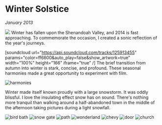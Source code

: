 # Winter Solstice
*January 2013*





 ![](https://images.squarespace-cdn.com/content/v1/665498111876725f7613f1e6/1719666522541-7UXEDM44HL07IGQNMJQ9/e906e-img.jpg) Winter has fallen upon the Shenandoah Valley, and 2014 is fast approaching. To commemorate the occasion, I created a sonic reflection of the year's journeys.

 \[soundcloud url\="https://api.soundcloud.com/tracks/125913455" params\="color\=ff6600\&auto\_play\=false\&show\_artwork\=true" width\="100%" height\="166" iframe\="true" /] The brief transition from autumn into winter is stark, concise, and profound. These seasonal harmonies made a great opportunity to experiment with film.

 ![harmonies](http://farm8.staticflickr.com/7385/11317710804_949c32ddea_b.jpg)

 Winter made itself known proudly with a large snowstorm. It was oddly blissful. I love the insulating effect snow has on sound. There's nothing more tranquil than walking around a half\-abandoned town in the middle of the afternoon taking pictures during a light snowfall.

 ![bird bath](http://farm6.staticflickr.com/5525/11277634935_12a1fc218a_b.jpg) ![snow gate](http://farm8.staticflickr.com/7359/11277748303_ab3286c5c2_b.jpg) ![path](http://farm6.staticflickr.com/5473/11277633165_719939c66c_b.jpg) ![wonderland](http://farm6.staticflickr.com/5507/11277705283_6db6a7155d_b.jpg) ![chevy](http://farm6.staticflickr.com/5487/11277716113_9a901ffaa4_b.jpg) ![door](http://farm4.staticflickr.com/3745/11277732953_0c061249c1_b.jpg) ![church](http://farm3.staticflickr.com/2814/11277646384_c3b91de1ea_b.jpg)
